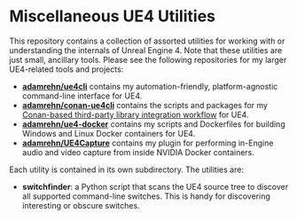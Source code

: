 # Miscellaneous UE4 Utilities

This repository contains a collection of assorted utilities for working with or understanding the internals of Unreal Engine 4. Note that these utilities are just small, ancillary tools. Please see the following repositories for my larger UE4-related tools and projects:

- [**adamrehn/ue4cli**](https://github.com/adamrehn/ue4cli) contains my automation-friendly, platform-agnostic command-line interface for UE4.
- [**adamrehn/conan-ue4cli**](https://github.com/adamrehn/conan-ue4cli) contains the scripts and packages for my [Conan-based third-party library integration workflow](https://adamrehn.com/articles/cross-platform-library-integration-in-unreal-engine-4) for UE4.
- [**adamrehn/ue4-docker**](https://github.com/adamrehn/ue4-docker) contains my scripts and Dockerfiles for building Windows and Linux Docker containers for UE4.
- [**adamrehn/UE4Capture**](https://github.com/adamrehn/UE4Capture) contains my plugin for performing in-Engine audio and video capture from inside NVIDIA Docker containers.

Each utility is contained in its own subdirectory. The utilities are:

- **switchfinder**: a Python script that scans the UE4 source tree to discover all supported command-line switches. This is handy for discovering interesting or obscure switches.
